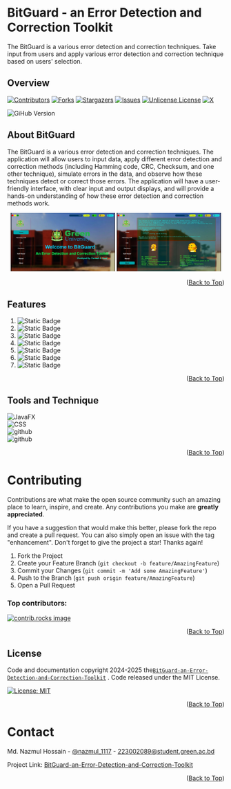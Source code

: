 <a id="readme-top"></a>

# BitGuard - an Error Detection and Correction Toolkit
The BitGuard is a various error detection and correction techniques. Take input from users and apply various error detection and correction technique based on users' selection.

## Overview
<!-- PROJECT SHIELDS -->
[![Contributors][contributors-shield]][contributors-url]
[![Forks][forks-shield]][forks-url]
[![Stargazers][stars-shield]][stars-url]
[![Issues][issues-shield]][issues-url]
[![Unlicense License][license-shield]][license-url]
[![X][x-shield]][x-url]

[//]: # (Version)
<!-- Another Version is start V2.0.1 -->
<div>
  <img src="https://img.shields.io/badge/Version-2.0.1-green?logo=Git&logoColor=green" height="25" alt="GiHub Version"> <br>

###
</div>


## About BitGuard
The BitGuard is a various error detection and correction techniques. The application will allow users to input data, apply different error detection and correction methods (including Hamming code, CRC, Checksum, and one other technique), simulate errors in the data, and observe how these techniques detect or correct those errors. The application will have a user-friendly interface, with clear input and output displays, and will provide a hands-on understanding of how these error detection and correction methods work.

<p align="center">

  <img src="src/main/resources/com/bitguard/bitguard/images/output/Home.JPG" alt="Nazmul's Profile" width="48%"/>
  <img src="src/main/resources/com/bitguard/bitguard/images/output/About.JPG" alt="Nazmul's Profile" width="48%"/>
</p>


<p align="right">(<a href="#readme-top">Back to Top</a>)</p>

## Features
1. ![Static Badge](https://img.shields.io/badge/Home-90%25-cb410b)
2. ![Static Badge](https://img.shields.io/badge/Hamming_Code-90%25-4a5d23)
3. ![Static Badge](https://img.shields.io/badge/CRC-90%25-blue)
4. ![Static Badge](https://img.shields.io/badge/ChecksUm-90%25-800080)
5. ![Static Badge](https://img.shields.io/badge/Stuff_DeStuff-90%25-008000)
6. ![Static Badge](https://img.shields.io/badge/Manual-90%25-126180 )
7. ![Static Badge](https://img.shields.io/badge/About_Us-90%25-7f1734)

<p align="right">(<a href="#readme-top">Back to Top</a>)</p>


## Tools and Technique

![JavaFX][java-shield] </br>
![CSS][css-shield] </br>
![github][github-shield] </br>
![github][xml-shield] </br>




<p align="right">(<a href="#readme-top">Back to Top</a>)</p>

<!-- CONTRIBUTING -->
# Contributing

Contributions are what make the open source community such an amazing place to learn, inspire, and create. Any contributions you make are **greatly appreciated**.

If you have a suggestion that would make this better, please fork the repo and create a pull request. You can also simply open an issue with the tag "enhancement".
Don't forget to give the project a star! Thanks again!

1. Fork the Project
2. Create your Feature Branch (`git checkout -b feature/AmazingFeature`)
3. Commit your Changes (`git commit -m 'Add some AmazingFeature'`)
4. Push to the Branch (`git push origin feature/AmazingFeature`)
5. Open a Pull Request

### Top contributors:

<a href="https://github.com/nazmul-1117/BitGuard-an-Error-Detection-and-Correction-Toolkit/graphs/contributors">
  <img src="https://contrib.rocks/image?repo=nazmul-1117/BitGuard-an-Error-Detection-and-Correction-Toolkit" alt="contrib.rocks image" />
</a>

<p align="right">(<a href="#readme-top">Back to Top</a>)</p>

<!-- LICENSE -->
## License
Code and documentation copyright 2024-2025 the[`BitGuard-an-Error-Detection-and-Correction-Toolkit`][contributors-url] . Code released under the MIT License.

[![License: MIT](https://img.shields.io/badge/License-MIT-red.svg)](https://opensource.org/licenses/MIT)

<p align="right">(<a href="#readme-top">Back to Top</a>)</p>


<!-- CONTACT -->
# Contact
Md. Nazmul Hossain - [@nazmul_1117][x-url] - 223002089@student.green.ac.bd

Project Link: [BitGuard-an-Error-Detection-and-Correction-Toolkit][project-url]

<p align="right">(<a href="#readme-top">Back to Top</a>)</p>






<!-- MARKDOWN LINKS & IMAGES -->

[//]: # (Shields)
[contributors-shield]: https://img.shields.io/github/contributors/nazmul-1117/BitGuard-an-Error-Detection-and-Correction-Toolkit?style=flat&for-the-badge&color=blue&labelColor=gray&logo=github


[forks-shield]: https://img.shields.io/github/forks/nazmul-1117/BitGuard-an-Error-Detection-and-Correction-Toolkit?style=flat&for-the-badge&color=red&labelColor=gray&logo=trailforks

[stars-shield]: https://img.shields.io/github/stars/nazmul-1117/BitGuard-an-Error-Detection-and-Correction-Toolkit?style=flat&for-the-badge&color=green&labelColor=gray&logo=asterisk

[issues-shield]: https://img.shields.io/github/issues/nazmul-1117/BitGuard-an-Error-Detection-and-Correction-Toolkit?style=flat&for-the-badge&color=cyan&labelColor=gray&logo=issuu

[license-shield]: https://img.shields.io/github/license/nazmul-1117/BitGuard-an-Error-Detection-and-Correction-Toolkit?style=flat&for-the-badge&color=ff4070&labelColor=gray&logoColor=ff4070&logo=unlicense

[x-shield]: https://img.shields.io/badge/X(Twitter)-@nazmul_1117-orange?logo=x&logoColor=blue




<!-- Markdown the Links -->
[project-url]: https://github.com/nazmul-1117/BitGuard-an-Error-Detection-and-Correction-Toolkit/

[contributors-url]: https://github.com/nazmul-1117/BitGuard-an-Error-Detection-and-Correction-Toolkit/graphs/contributors

[forks-url]: https://github.com/nazmul-1117/BitGuard-an-Error-Detection-and-Correction-Toolkit/forks

[stars-url]: https://github.com/nazmul-1117/BitGuard-an-Error-Detection-and-Correction-Toolkit/stargazers

[issues-url]: https://github.com/nazmul-1117/BitGuard-an-Error-Detection-and-Correction-Toolkit/issues

[license-url]: https://github.com/nazmul-1117/BitGuard-an-Error-Detection-and-Correction-Toolkit/blob/master/LICENSE.txt

[x-url]: https://x.com/nazmul_1117


[//]: # (Another Shield)
[github-shield]: https://img.shields.io/badge/GitHub-expert-e9301c?logo=github&logoColor=black
[java-shield]: https://img.shields.io/badge/Java-intermediate-004027?logo=jameson&logoColor=black
[xml-shield]: https://img.shields.io/badge/FXML-beginner-005FAD?logo=xml&logoColor=yellow
[css-shield]: https://img.shields.io/badge/css-beginner-yellow?logo=xml&logoColor=green